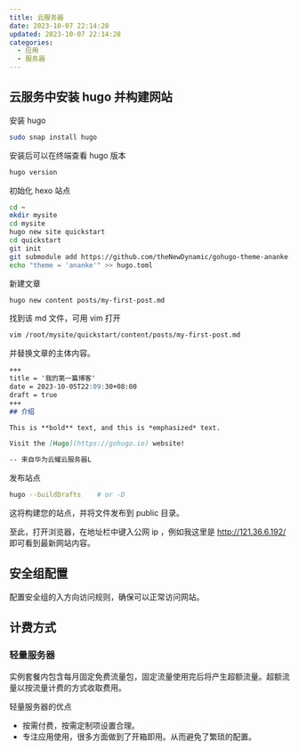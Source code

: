 ```yaml
---
title: 云服务器
date: 2023-10-07 22:14:28
updated: 2023-10-07 22:14:28
categories:
  - 应用
  - 服务器
---
```


## 云服务中安装 hugo 并构建网站

安装 hugo

```sh
sudo snap install hugo
```

安装后可以在终端查看 hugo 版本

```sh
hugo version
```

初始化 hexo 站点

```sh
cd ~
mkdir mysite
cd mysite
hugo new site quickstart
cd quickstart
git init
git submodule add https://github.com/theNewDynamic/gohugo-theme-ananke.git themes/ananke
echo "theme = 'ananke'" >> hugo.toml
```

<!-- more -->

新建文章

```sh
hugo new content posts/my-first-post.md
```

找到该 md 文件，可用 vim 打开

```sh
vim /root/mysite/quickstart/content/posts/my-first-post.md 
```

并替换文章的主体内容。

```md
+++
title = '我的第一篇博客'
date = 2023-10-05T22:09:30+08:00
draft = true
+++
## 介绍

This is **bold** text, and this is *emphasized* text.

Visit the [Hugo](https://gohugo.io) website!

-- 来自华为云耀云服务器L
```

发布站点

```sh
hugo --buildDrafts    # or -D
```

这将构建您的站点，并将文件发布到 public 目录。


至此，打开浏览器，在地址栏中键入公网 ip ，例如我这里是 <http://121.36.6.192/> 即可看到最新网站内容。

## 安全组配置

配置安全组的入方向访问规则，确保可以正常访问网站。

## 计费方式

### 轻量服务器

实例套餐内包含每月固定免费流量包，固定流量使用完后将产生超额流量。超额流量以按流量计费的方式收取费用。

轻量服务器的优点

* 按需付费，按需定制项设置合理。
* 专注应用使用，很多方面做到了开箱即用。从而避免了繁琐的配置。
